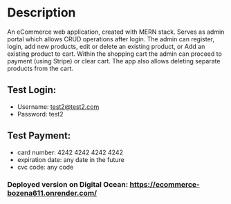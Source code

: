 # Description

An eCommerce web application, created with MERN stack. Serves as admin portal which allows CRUD operations after login. The admin can register, login, add new products, edit or delete an existing product, or Add an existing product to cart. Within the shopping cart the admin can proceed to payment (using Stripe) or clear cart. The app also allows deleting separate products from the cart.

## Test Login:
* Username: test2@test2.com
* Password: test2


 ## Test Payment:

* card number: 4242 4242 4242 4242
* expiration date: any date in the future
* cvc code: any code

### Deployed version on Digital Ocean: https://ecommerce-bozena611.onrender.com/
